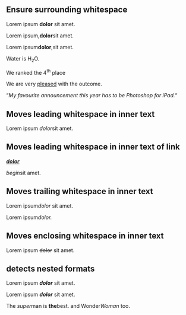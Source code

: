 ## Ensure surrounding whitespace

Lorem ipsum **dolor** sit amet.

Lorem ipsum,**dolor**sit amet.

Lorem ipsum**dolor**,sit amet.

Water is H<sub>2</sub>O.

We ranked the 4<sup>th</sup> place

We are very <u>pleased</u> with the outcome.

“*My favourite announcement this year has to be Photoshop for iPad.*“

## Moves leading whitespace in inner text

Lorem ipsum *dolor*sit amet.

## Moves leading whitespace in inner text of link

*[ **dolor**](https://www.adobe.com "adobe")*

*begin*sit amet.

## Moves trailing whitespace in inner text

Lorem ipsum*dolor* sit amet.

Lorem ipsum*dolor.*

## Moves enclosing whitespace in inner text

Lorem ipsum ~~dolor~~ sit amet.

## detects nested formats

Lorem ipsum ***dolor*** sit amet.

Lorem ipsum ***dolor*** sit amet.

The *super*man is **the**best. and Wonder*Woman* too.
